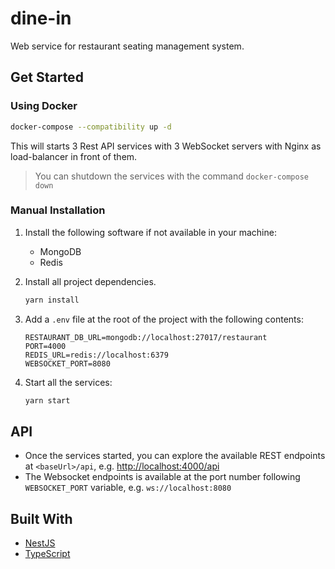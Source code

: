 # dine-in

Web service for restaurant seating management system.

## Get Started

### Using Docker

```bash
docker-compose --compatibility up -d
```

This will starts 3 Rest API services with 3 WebSocket servers with Nginx as load-balancer in front of them.

> You can shutdown the services with the command `docker-compose down`

### Manual Installation

1. Install the following software if not available in your machine:

   - MongoDB
   - Redis

1. Install all project dependencies.

   ```bash
   yarn install
   ```

1. Add a `.env` file at the root of the project with the following contents:

   ```
   RESTAURANT_DB_URL=mongodb://localhost:27017/restaurant
   PORT=4000
   REDIS_URL=redis://localhost:6379
   WEBSOCKET_PORT=8080
   ```

1. Start all the services:

   ```bash
   yarn start
   ```

## API

- Once the services started, you can explore the available REST endpoints at `<baseUrl>/api`, e.g. [http://localhost:4000/api](http://localhost:4000/api)
- The Websocket endpoints is available at the port number following `WEBSOCKET_PORT` variable, e.g. `ws://localhost:8080`

## Built With

- [NestJS](https://nestjs.com/)
- [TypeScript](https://www.typescriptlang.org/)

